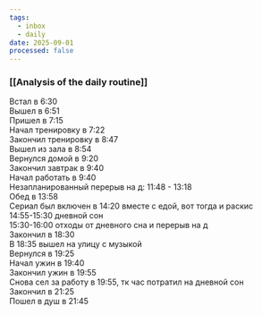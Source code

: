 ```yaml
---
tags:
  - inbox
  - daily
date: 2025-09-01
processed: false
---
```

### [[Analysis of the daily routine]]

Встал в 6:30  
Вышел в 6:51  
Пришел в 7:15  
Начал тренировку в 7:22  
Закончил тренировку в 8:47  
Вышел из зала в 8:54  
Вернулся домой в 9:20  
Закончил завтрак в 9:40  
Начал работать в 9:40  
Незапланированный перерыв на д: 11:48 - 13:18  
Обед в 13:58  
Сериал был включен в 14:20 вместе с едой, вот тогда и раскис  
14:55-15:30 дневной сон  
15:30-16:00 отходы от дневного сна и перерыв на д  
Закончил в 18:30  
В 18:35 вышел на улицу с музыкой  
Вернулся в 19:25  
Начал ужин в 19:40  
Закончил ужин в 19:55  
Снова сел за работу в 19:55, тк час потратил на дневной сон  
Закончил в 21:25  
Пошел в душ в 21:45  